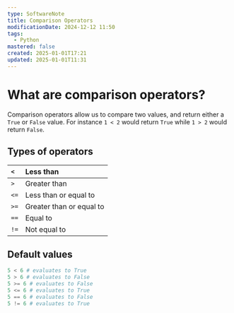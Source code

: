 ```yaml
---
type: SoftwareNote
title: Comparison Operators
modificationDate: 2024-12-12 11:50
tags:
  - Python
mastered: false
created: 2025-01-01T17:21
updated: 2025-01-01T11:31
---
```


# What are comparison operators?

Comparison operators allow us to compare two values, and return either a `True` or `False` value.  For instance `1 < 2` would return `True` while `1 > 2` would return `False`.

## Types of operators

| `<`  | Less than                |
| :--- | :----------------------- |
| `>`  | Greater than             |
| `<=` | Less than or equal to    |
| `>=` | Greater than or equal to |
| `==` | Equal to                 |
| `!=` | Not equal to             |

## Default values

```python
5 < 6 # evaluates to True
5 > 6 # evaluates to False
5 >= 6 # evaluates to False
5 <= 6 # evaluates to True
5 == 6 # evaluates to False
5 != 6 # evaluates to True
```


